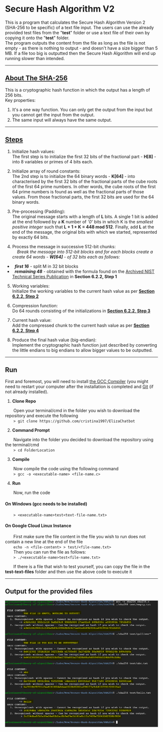 # Secure Hash Algorithm V2

This is a program that calculates the Secure Hash Algorithm Version 2 (SHA-256 to be specific) of a text file input. 
The users can use the already provided test files from the "**test**" folder or use a text file of their own by copying it onto the "**test**" folder. </br>
The program outputs the content from the file as long as the file is not empty - as there is nothing to output - and doesn't have a size bigger than 5 MB. If a file too big is outputted then the Secure Hash Algorithm will end up running slower than intended.

***

## [About The SHA-256](https://www.google.ie/url?sa=t&rct=j&q=&esrc=s&source=web&cd=1&cad=rja&uact=8&ved=2ahUKEwiY4O2Vpa3hAhXhQxUIHRNRCTgQFjAAegQIAxAC&url=https%3A%2F%2Fwww.researchgate.net%2Ffile.PostFileLoader.html%3Fid%3D534b393ad3df3e04508b45ad%26assetKey%3DAS%253A273514844622849%25401442222429260&usg=AOvVaw1TvK13udFN1J1ZwmfGiRWs)
This is a cryptographic hash function in which the output has a length of 256 bits. </br>
Key properties:
1. It's a one way function. You can only get the output from the input but you cannot get the input from the output.
2. The same input will always have the same output.

***

## [Steps](https://en.wikipedia.org/wiki/SHA-2)
1. Initialize hash values: </br>
The first step is to initialize the first 32 bits of the fractional part - **H[8]** - into 8 variables or primes of 4 bits each.

2. Initialize array of round constants: </br>
The 2nd step is to initialize the 64 binary words - **K[64]** - into characterised by the first 32 bits of the fractional parts of the cube roots of the first 64 prime numbers. In other words, the cube roots of the first 64 prime numbers is found as well as the fractional parts of those values. From those fractional parts, the first 32 bits are used for the 64 binary words.

3. Pre-processing (Padding): </br>
The original message starts with a length of **L** bits. A single 1 bit is added at the end followed by a **K** number of *'0'* bits in which K is the *smallest positive integer* such that **L + 1 + K = 448 mod 512**. Finally, add **L** at the end of the message, the original bits with which we started, represented by exactly 64 bits.

4. Process the message in successive 512-bit chunks: </br>
&nbsp;&nbsp;&nbsp;&nbsp;*Break the message into 512-bit blocks and for each blocks create a create 64 words - **W[64]** - of 32 bits each as follows:*
* &nbsp;&nbsp;***first 16*** - split M in 32 bit blocks
* &nbsp;&nbsp;***remaining 48*** - obtained with the formula found on the [Archived NIST Technical Series Publication](https://ws680.nist.gov/publication/get_pdf.cfm?pub_id=910977) in **Section 6.2.2, Step 1**

5. Working variables: </br>
Initialize the working variables to the current hash value as per **[Section 6.2.2, Step 2](https://ws680.nist.gov/publication/get_pdf.cfm?pub_id=910977)**

6. Compression function: </br>
Do 64 rounds consisting of the initializations in **[Section 6.2.2, Step 3](https://ws680.nist.gov/publication/get_pdf.cfm?pub_id=910977)**

7. Current hash value: </br>
Add the compressed chunk to the current hash value as per **[Section 6.2.2, Step 4](https://ws680.nist.gov/publication/get_pdf.cfm?pub_id=910977)**

9. Produce the final hash value (big-endian): </br>
Implement the cryptographic hash function just described by converting the little endians to big endians to allow bigger values to be outputted.

***

## Run
First and foremost, you will need to install [the GCC Compiler](http://www.codebind.com/cprogramming/install-mingw-windows-10-gcc/) (you might need to restart your computer after the installation is completed and [Git](https://git-scm.com/book/en/v2/Getting-Started-Installing-Git) (if not already installed).

1. **Clone Repo**

&nbsp;&nbsp;&nbsp;&nbsp;&nbsp;&nbsp;&nbsp;Open your terminal/cmd in the folder you wish to download the repository and execute the following </br>
&nbsp;&nbsp;&nbsp;&nbsp;&nbsp;&nbsp;&nbsp;```> git clone https://github.com/cristina1997/ElizaChatbot```

2. **Command Prompt**

&nbsp;&nbsp;&nbsp;&nbsp;&nbsp;&nbsp;&nbsp;Navigate into the folder you decided to download the repository using the terminal/cmd </br>
&nbsp;&nbsp;&nbsp;&nbsp;&nbsp;&nbsp;&nbsp;```> cd FolderLocation```

3. **Compile**

&nbsp;&nbsp;&nbsp;&nbsp;&nbsp;&nbsp;&nbsp;Now compile the code using the following command </br>
&nbsp;&nbsp;&nbsp;&nbsp;&nbsp;&nbsp;&nbsp;```> gcc -o <executable-name> <file-name.c>``` 

4. **Run**

&nbsp;&nbsp;&nbsp;&nbsp;&nbsp;&nbsp;&nbsp;Now, run the code

#### On Windows (gcc needs to be installed)
&nbsp;&nbsp;&nbsp;&nbsp;&nbsp;&nbsp;&nbsp;```> <executable-name>test<text-file-name.txt>``` </br>

#### On Google Cloud Linux Instance
&nbsp;&nbsp;&nbsp;&nbsp;&nbsp;&nbsp;&nbsp;First make sure the file content in the file you wish to run does not contain a new line at the end of the file </br>
&nbsp;&nbsp;&nbsp;&nbsp;&nbsp;&nbsp;&nbsp;```echo -n <file-content> > test/<file-name.txt>```</br>
&nbsp;&nbsp;&nbsp;&nbsp;&nbsp;&nbsp;&nbsp;Then you can run the file as follows: </br>
&nbsp;&nbsp;&nbsp;&nbsp;&nbsp;&nbsp;&nbsp;```> ./<executable-name>test<file-name.txt>``` </br>

&nbsp;&nbsp;&nbsp;&nbsp;&nbsp;&nbsp;&nbsp;If there is a file that wish to test yourself, you can copy the file in the **test-text-files** folder and then use the above code to execute it

***

## Output for the provided files
![alt text](https://github.com/cristina1997/Secure-Hash-Algorithm/blob/master/SHA256/images/sha256-outputs.PNG)
